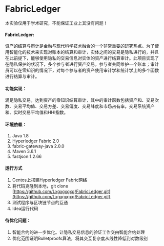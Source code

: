# FabricLedger

本实验仅用于学术研究，不能保证工业上其没有问题！

#### FabricLedger:
资产的结算与审计是金融与现代科学技术融合的一个非常重要的研究热点。为了使用智能化的技术来实现对账本的结算和审计，实体之间的交易是隐私进行的，并且在此前提下，能够使用隐私的交易信息对实体的资产进行结算审计。此项目实现了在隐私保护的状况下，多个参与者进行资产交易，参与者共同维护一个账本；审计员可以在零知识的情况下，对每个参与者的资产使用审计学和统计学上的多个函数进行结算与审计。

#### 功能实现：
满足隐私交易，达到资产的零知识结算审计，其中的审计函数包括资产和、交易次数、交易平均值、交易方差、交易偏度、交易峰度和市场占有率，交易系统资产和、实时交易平均值和HHI指数。

#### 环境依赖：
1. Java 1.8
2. Hyperledger Fabric 2.0
3. fabric-gateway-java 2.0.0
4. Maven 3.6.1
5. fastjson 1.2.66

#### 运行方式
1. Centos上搭建Hyperledger Fabric网络
2. 将代码克隆到本地，git clone [https://github.com/Lxgxgxgxg/FabricLedger.git](https://github.com/Lxgxgxgxg/FabricLedger.git)
3. 测试程序与区块链节点的互通
4. Idea运行代码

#### 待优化问题：
1. 智能合约的进一步优化。让隐私交易信息的验证工作交由智能合约处理
2. 优化范围证明Bulletproofs算法，将其交互复杂度从线性降低到对数级别
